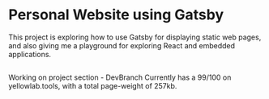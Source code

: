 # Personal Website using Gatsby
This project is exploring how to use Gatsby for displaying static web pages, and also giving me a playground for exploring React and embedded applications.

##
Working on project section - DevBranch
Currently has a 99/100 on yellowlab.tools, with a total page-weight of 257kb. 

